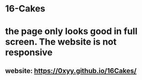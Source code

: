 # 16-Cakes

# the page only looks good in full screen. The website is not responsive

## website: https://0xyy.github.io/16Cakes/
 
